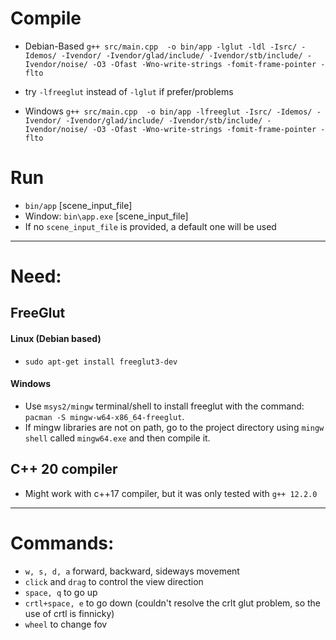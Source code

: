 # Compile
- Debian-Based ``g++ src/main.cpp  -o bin/app -lglut -ldl -Isrc/ -Idemos/ -Ivendor/ -Ivendor/glad/include/ -Ivendor/stb/include/ -Ivendor/noise/ -O3 -Ofast -Wno-write-strings -fomit-frame-pointer -flto``
- try ``-lfreeglut`` instead of ``-lglut`` if prefer/problems

- Windows ``g++ src/main.cpp  -o bin/app -lfreeglut -Isrc/ -Idemos/ -Ivendor/ -Ivendor/glad/include/ -Ivendor/stb/include/ -Ivendor/noise/ -O3 -Ofast -Wno-write-strings -fomit-frame-pointer -flto``

# Run
- ``bin/app`` [scene_input_file] 
- Window:  ``bin\app.exe`` [scene_input_file]
- If no ``scene_input_file`` is provided, a default one will be used

-------
# Need: 
## FreeGlut

#### Linux (Debian based)
- ``sudo apt-get install freeglut3-dev``

#### Windows
- Use ``msys2/mingw`` terminal/shell to install freeglut with the command: ``pacman -S mingw-w64-x86_64-freeglut``.
- If mingw libraries are not on path, go to the project directory using ``mingw shell`` called ``mingw64.exe`` and then compile it.
## C++ 20 compiler
- Might work with c++17 compiler, but it was only tested with ``g++ 12.2.0``

-----

# Commands:
- ``w, s, d, a``  forward, backward, sideways movement
- ``click`` and ``drag`` to control the view direction
- ``space, q`` to go up 
-  ``crtl+space, e`` to go down (couldn't resolve the crlt glut problem, so the use of crtl is finnicky) 
- ``wheel`` to change fov

